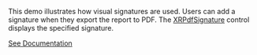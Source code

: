This demo illustrates how visual signatures are used. Users can add a signature when they export the report to PDF. The <a href="https://docs.devexpress.com/XtraReports/DevExpress.XtraReports.UI.XRPdfSignature" target="_blank">XRPdfSignature</a> control displays the specified signature.

<a href="https://docs.devexpress.com/XtraReports/402208/create-reports/reports-with-visual-pdf-signature" target="_blank">See Documentation</a>